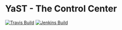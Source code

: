 # YaST - The Control Center #

[![Travis Build](https://travis-ci.org/yast/yast-control-center.svg?branch=master)](https://travis-ci.org/yast/yast-control-center)
[![Jenkins Build](http://img.shields.io/jenkins/s/https/ci.opensuse.org/yast-control-center-master.svg)](https://ci.opensuse.org/view/Yast/job/yast-control-center-master/)

